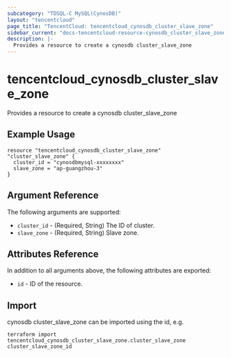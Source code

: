 ```yaml
---
subcategory: "TDSQL-C MySQL(CynosDB)"
layout: "tencentcloud"
page_title: "TencentCloud: tencentcloud_cynosdb_cluster_slave_zone"
sidebar_current: "docs-tencentcloud-resource-cynosdb_cluster_slave_zone"
description: |-
  Provides a resource to create a cynosdb cluster_slave_zone
---
```


# tencentcloud_cynosdb_cluster_slave_zone

Provides a resource to create a cynosdb cluster_slave_zone

## Example Usage

```hcl
resource "tencentcloud_cynosdb_cluster_slave_zone" "cluster_slave_zone" {
  cluster_id = "cynosdbmysql-xxxxxxxx"
  slave_zone = "ap-guangzhou-3"
}
```

## Argument Reference

The following arguments are supported:

* `cluster_id` - (Required, String) The ID of cluster.
* `slave_zone` - (Required, String) Slave zone.

## Attributes Reference

In addition to all arguments above, the following attributes are exported:

* `id` - ID of the resource.



## Import

cynosdb cluster_slave_zone can be imported using the id, e.g.

```
terraform import tencentcloud_cynosdb_cluster_slave_zone.cluster_slave_zone cluster_slave_zone_id
```

